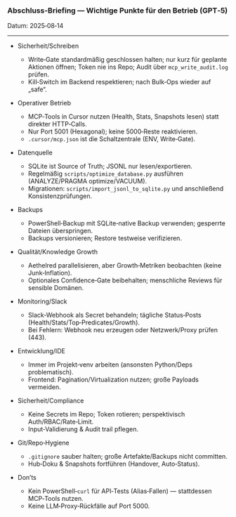 ### Abschluss-Briefing — Wichtige Punkte für den Betrieb (GPT‑5)

Datum: 2025‑08‑14

---

- Sicherheit/Schreiben
  - Write‑Gate standardmäßig geschlossen halten; nur kurz für geplante Aktionen öffnen; Token nie ins Repo; Audit über `mcp_write_audit.log` prüfen.
  - Kill‑Switch im Backend respektieren; nach Bulk‑Ops wieder auf „safe“.

- Operativer Betrieb
  - MCP‑Tools in Cursor nutzen (Health, Stats, Snapshots lesen) statt direkter HTTP‑Calls.
  - Nur Port 5001 (Hexagonal); keine 5000‑Reste reaktivieren.
  - `.cursor/mcp.json` ist die Schaltzentrale (ENV, Write‑Gate).

- Datenquelle
  - SQLite ist Source of Truth; JSONL nur lesen/exportieren.
  - Regelmäßig `scripts/optimize_database.py` ausführen (ANALYZE/PRAGMA optimize/VACUUM).
  - Migrationen: `scripts/import_jsonl_to_sqlite.py` und anschließend Konsistenzprüfungen.

- Backups
  - PowerShell‑Backup mit SQLite‑native Backup verwenden; gesperrte Dateien überspringen.
  - Backups versionieren; Restore testweise verifizieren.

- Qualität/Knowledge Growth
  - Aethelred parallelisieren, aber Growth‑Metriken beobachten (keine Junk‑Inflation).
  - Optionales Confidence‑Gate beibehalten; menschliche Reviews für sensible Domänen.

- Monitoring/Slack
  - Slack‑Webhook als Secret behandeln; tägliche Status‑Posts (Health/Stats/Top‑Predicates/Growth).
  - Bei Fehlern: Webhook neu erzeugen oder Netzwerk/Proxy prüfen (443).

- Entwicklung/IDE
  - Immer im Projekt‑venv arbeiten (ansonsten Python/Deps problematisch).
  - Frontend: Pagination/Virtualization nutzen; große Payloads vermeiden.

- Sicherheit/Compliance
  - Keine Secrets im Repo; Token rotieren; perspektivisch Auth/RBAC/Rate‑Limit.
  - Input‑Validierung & Audit trail pflegen.

- Git/Repo‑Hygiene
  - `.gitignore` sauber halten; große Artefakte/Backups nicht committen.
  - Hub‑Doku & Snapshots fortführen (Handover, Auto‑Status).

- Don’ts
  - Kein PowerShell‑`curl` für API‑Tests (Alias‑Fallen) — stattdessen MCP‑Tools nutzen.
  - Keine LLM‑Proxy‑Rückfälle auf Port 5000.


